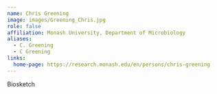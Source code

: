 ```yaml
---
name: Chris Greening
image: images/Greening_Chris.jpg
role: false
affiliation: Monash University, Department of Microbiology
aliases:
  - C. Greening
  - C Greening
links:
  home-page: https://research.monash.edu/en/persons/chris-greening
---
```


Biosketch
